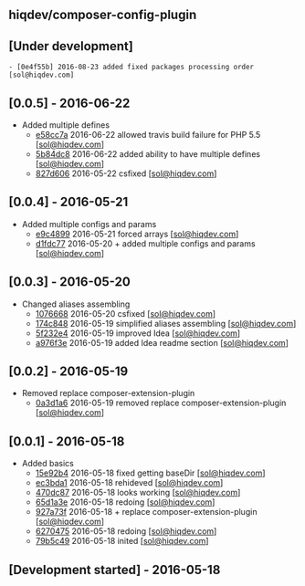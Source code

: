 hiqdev/composer-config-plugin
-----------------------------

## [Under development]

    - [0e4f55b] 2016-08-23 added fixed packages processing order [sol@hiqdev.com]

## [0.0.5] - 2016-06-22

- Added multiple defines
    - [e58cc7a] 2016-06-22 allowed travis build failure for PHP 5.5 [sol@hiqdev.com]
    - [5b84dc8] 2016-06-22 added ability to have multiple defines [sol@hiqdev.com]
    - [827d606] 2016-05-22 csfixed [sol@hiqdev.com]

## [0.0.4] - 2016-05-21

- Added multiple configs and params
    - [e9c4899] 2016-05-21 forced arrays [sol@hiqdev.com]
    - [d1fdc77] 2016-05-20 + added multiple configs and params [sol@hiqdev.com]

## [0.0.3] - 2016-05-20

- Changed aliases assembling
    - [1076668] 2016-05-20 csfixed [sol@hiqdev.com]
    - [174c848] 2016-05-19 simplified aliases assembling [sol@hiqdev.com]
    - [5f232e4] 2016-05-19 improved Idea [sol@hiqdev.com]
    - [a976f3e] 2016-05-19 added Idea readme section [sol@hiqdev.com]

## [0.0.2] - 2016-05-19

- Removed replace composer-extension-plugin
    - [0a3d1a6] 2016-05-19 removed replace composer-extension-plugin [sol@hiqdev.com]

## [0.0.1] - 2016-05-18

- Added basics
    - [15e92b4] 2016-05-18 fixed getting baseDir [sol@hiqdev.com]
    - [ec3bda1] 2016-05-18 rehideved [sol@hiqdev.com]
    - [470dc87] 2016-05-18 looks working [sol@hiqdev.com]
    - [65d1a3e] 2016-05-18 redoing [sol@hiqdev.com]
    - [927a73f] 2016-05-18 + replace composer-extension-plugin [sol@hiqdev.com]
    - [6270475] 2016-05-18 redoing [sol@hiqdev.com]
    - [79b5c49] 2016-05-18 inited [sol@hiqdev.com]

## [Development started] - 2016-05-18

[e58cc7a]: https://github.com/hiqdev/composer-config-plugin/commit/e58cc7a
[5b84dc8]: https://github.com/hiqdev/composer-config-plugin/commit/5b84dc8
[827d606]: https://github.com/hiqdev/composer-config-plugin/commit/827d606
[e9c4899]: https://github.com/hiqdev/composer-config-plugin/commit/e9c4899
[d1fdc77]: https://github.com/hiqdev/composer-config-plugin/commit/d1fdc77
[1076668]: https://github.com/hiqdev/composer-config-plugin/commit/1076668
[174c848]: https://github.com/hiqdev/composer-config-plugin/commit/174c848
[5f232e4]: https://github.com/hiqdev/composer-config-plugin/commit/5f232e4
[a976f3e]: https://github.com/hiqdev/composer-config-plugin/commit/a976f3e
[0a3d1a6]: https://github.com/hiqdev/composer-config-plugin/commit/0a3d1a6
[15e92b4]: https://github.com/hiqdev/composer-config-plugin/commit/15e92b4
[ec3bda1]: https://github.com/hiqdev/composer-config-plugin/commit/ec3bda1
[470dc87]: https://github.com/hiqdev/composer-config-plugin/commit/470dc87
[65d1a3e]: https://github.com/hiqdev/composer-config-plugin/commit/65d1a3e
[927a73f]: https://github.com/hiqdev/composer-config-plugin/commit/927a73f
[6270475]: https://github.com/hiqdev/composer-config-plugin/commit/6270475
[79b5c49]: https://github.com/hiqdev/composer-config-plugin/commit/79b5c49
[0e4f55b]: https://github.com/hiqdev/composer-config-plugin/commit/0e4f55b
